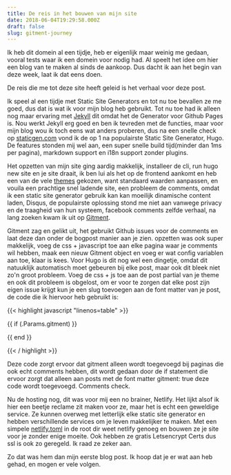 ```yaml
---
title: De reis in het bouwen van mijn site
date: 2018-06-04T19:29:58.000Z
draft: false
slug: gitment-journey
---
```

Ik heb dit domein al een tijdje, heb er eigenlijk maar weinig me gedaan, vooral tests waar ik een domein voor nodig had. Al speelt het idee om hier een blog van te maken al sinds de aankoop. Dus dacht ik aan het begin van deze week, laat ik dat eens doen.

De reis die me tot deze site heeft geleid is het verhaal voor deze post.

Ik speel al een tijdje met Static Site Generators en tot nu toe bevallen ze me goed, dus dat is wat ik voor mijn blog heb gebruikt. Tot nu toe had ik alleen nog maar ervaring met [Jekyll](https://jekyllrb.com/) dit omdat het de Generator voor Github Pages is. Nou werkt Jekyll erg goed en ben ik tevreden met de functies, maar voor mijn blog wou ik toch eens wat anders proberen, dus na een snelle check op [staticgen.com](https://www.staticgen.com/) vond ik de op 1 na populairste Static Site Generator, Hugo. De features stonden mij wel aan, een super snelle build tijd(minder dan 1ms per pagina), markdown support en i18n support zonder plugins.

Het opzetten van mijn site ging aardig makkelijk, installeer de cli, run hugo new site en je site draait, ik ben lui als het op de frontend aankomt en heb een van de vele [themes](https://themes.gohugo.io/) gekozen, want standaard waarden aanpassen, en vouila een prachtige snel ladende site, een probleem de comments, omdat ik een static site generator gebruik kan kan moeilijk dinamische content laden, Disqus, de populairste oplossing stond me niet aan vanwege privacy en de traagheid van hun systeem, facebook comments zelfde verhaal, na lang zoeken kwam ik uit op [Gitment](https://github.com/imsun/gitment/).

Gitment zag en gelikt uit, het gebruikt Github issues voor de comments en laat deze dan onder de bogpost manier aan je zien. opzetten was ook super makkelijk, voeg de css + javascript toe aan elke pagina waar je comments wil hebben, maak een nieuw Gitment object en voeg er wat config variablen aan toe, klaar is kees. Voor Hugo is dit nog wel een dingetje, omdat dit natuuklijk automatisch moet gebeuren bij elke post, maar ook dit bleek niet zo'n groot probleem. Voeg de css + js toe aan de post partial van je theme en ook dit probleem is obgelost, om er voor te zorgen dat elke post zijn eigen issue krijgt kun je een slug toevoegen aan de font matter van je post, de code die ik hiervoor heb gebruikt is:

{{< highlight javascript "linenos=table" >}}

{{ if (.Params.gitment) }}

  <div id="git-comments"></div>
  <link rel="stylesheet" href="https://imsun.github.io/gitment/style/default.css">
  <script src="https://imsun.github.io/gitment/dist/gitment.browser.js"></script>
  <script>
    const gitment = new Gitment({
      id: '{{ .Slug }}',
      owner: 'jlwbr',
      repo: 'site',
      oauth: {
        client_id: 'jouw client id',
        client_secret: 'jouw client secret',
      },
    })
    gitment.render('git-comments')
  </script>
{{ end }}

{{< / highlight >}}

Deze code zorgt ervoor dat gitment alleen wordt toegevoegd bij paginas die ook echt comments hebben, dit wordt gedaan door de if statement die ervoor zorgt dat  alleen aan posts met de font matter gitment: true deze code wordt toegevoegd. Comments check.

Nu de hosting nog, dit was voor mij een no brainer, Netlify. Het lijkt alsof ik hier een beetje reclame zit maken voor ze, maar het is echt een geweldige service. Ze kunnen overweg met letterlijk elke static site generator en hebben verschillende services om je leven makkelijker te maken. Met een simpele [netlify.toml](https://github.com/jlwbr/Site/blob/master/netlify.toml) in de root dir weet netlify genoeg en bouwen ze je site voor je zonder enige moeite. Ook hebben ze gratis Letsencrypt Certs dus ssl is ook zo geregeld. Ik raad ze zeker aan.

Zo dat was hem dan mijn eerste blog post. Ik hoop dat je er wat aan heb gehad, en mogen er vele volgen.
